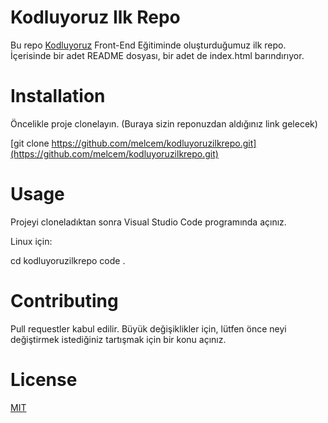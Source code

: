# Kodluyoruz Ilk Repo
Bu repo [Kodluyoruz](https://www.kodluyoruz.org/) Front-End Eğitiminde oluşturduğumuz ilk repo. İçerisinde bir adet README dosyası, bir adet de index.html barındırıyor.

# Installation
Öncelikle proje clonelayın. (Buraya sizin reponuzdan aldığınız link gelecek)

  [git clone https://github.com/melcem/kodluyoruzilkrepo.git](https://github.com/melcem/kodluyoruzilkrepo.git)

# Usage
Projeyi cloneladıktan sonra Visual Studio Code programında açınız.

Linux için:

  cd kodluyoruzilkrepo
  code .

# Contributing
Pull requestler kabul edilir. Büyük değişiklikler için, lütfen önce neyi değiştirmek istediğiniz tartışmak için bir konu açınız.

# License
[MIT](https://choosealicense.com/licenses/mit/)
